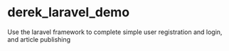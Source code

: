 # derek_laravel_demo
Use the laravel framework to complete simple user registration and login, and article publishing
